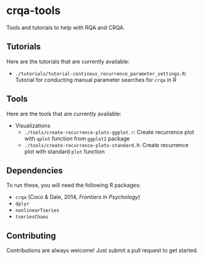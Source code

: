# crqa-tools

Tools and tutorials to help with RQA and CRQA.

## Tutorials

Here are the tutorials that are currently available:
+ `./tutorials/tutorial-continous_recurrence_parameter_settings.R`: Tutorial
  for conducting manual parameter searches for `crqa` in R

## Tools

Here are the tools that are currently available:

+ Visualizations
  + `./tools/create-recurrence-plots-ggplot.r`: Create recurrence plot with
    `qplot` function from `ggplot2` package
  + `./tools/create-recurrence-plots-standard.R`: Create recurrence plot with
    standard `plot` function

## Dependencies

To run these, you will need the following R packages:

+ `crqa` (Coco & Dale, 2014, *Frontiers in Psychology*)
+ `dplyr`
+ `nonlinearTseries`
+ `tseriesChaos`

## Contributing

Contributions are always welcome! Just submit a pull request to get started.
